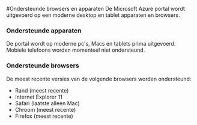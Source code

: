 <properties
    pageTitle="Ondersteunde browsers en apparaten"
    description="Beschrijving van de browsers en apparaten waarop de Azure portal werkt." 
    services=""
    documentationCenter=""
    authors="flanakin"
    writer="flanakin"
    manager="lwelicki"
    editor=""/>

<tags
    ms.service="multiple"
    ms.workload="multiple"
    ms.tgt_pltfrm="ibiza"
    ms.devlang="na"
    ms.topic="article"
    ms.date="07/23/2015"
    ms.author="micflan"/>

#<a name="supported-browsers-and-devices"></a>Ondersteunde browsers en apparaten
De Microsoft Azure portal wordt uitgevoerd op een moderne desktop en tablet apparaten en browsers.

### <a name="supported-devices"></a>Ondersteunde apparaten
De portal wordt op moderne pc's, Macs en tablets prima uitgevoerd. Mobiele telefoons worden momenteel niet ondersteund.

### <a name="supported-browsers"></a>Ondersteunde browsers
De meest recente versies van de volgende browsers worden ondersteund:

- Rand (meest recente)
- Internet Explorer 11
- Safari (laatste alleen Mac)
- Chroom (meest recente)
- Firefox (meest recente)
